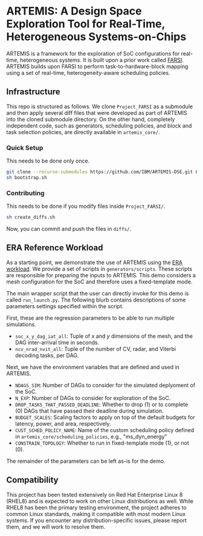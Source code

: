 # ARTEMIS: A Design Space Exploration Tool for Real-Time, Heterogeneous Systems-on-Chips
ARTEMIS is a framework for the exploration of SoC configurations for real-time, heterogeneous systems. It is built upon a prior work called [FARSI](https://github.com/facebookresearch/Project_FARSI). ARTEMIS builds upon FARSI to perform task-to-hardware-block mapping using a set of real-time, heterogeneity-aware scheduling policies.

## Infrastructure
This repo is structured as follows. We clone `Project_FARSI` as a submodule and then apply several diff files that were developed as part of ARTEMIS into the cloned submodule directory.
On the other hand, completely independent code, such as generators, scheduling policies, and block and task selection policies, are directly available in `artemis_core/`.

### Quick Setup

This needs to be done only once.
```bash
git clone --recurse-submodules https://github.com/IBM/ARTEMIS-DSE.git && cd ARTEMIS-DSE
sh bootstrap.sh
```

### Contributing

This needs to be done if you modify files inside `Project_FARSI/`.
```bash
sh create_diffs.sh
```
Now, you can commit and push the files in `diffs/`.

## ERA Reference Workload
As a starting point, we demonstrate the use of ARTEMIS using the [ERA workload](https://github.com/IBM/mini-era). We provide a set of scripts in `generators/scripts`. These scripts are responsible for preparing the inputs to ARTEMIS. This demo considers a mesh configuration for the SoC and therefore uses a fixed-template mode.

The main wrapper script that the user can directly invoke for this demo is called `run_launch.py`. The following blurb contains descriptions of some parameters settings specified within the script.

First, these are the regression parameters to be able to run multiple simulations.
* `soc_x_y_dag_iat_all`: Tuple of _x_ and _y_ dimensions of the mesh, and the DAG inter-arrival time in seconds.
* `ncv_nrad_nvit_all`: Tuple of the number of CV, radar, and Viterbi decoding tasks, per DAG.

Next, we have the environment variables that are defined and used in ARTEMIS.
* `NDAGS_SIM`: Number of DAGs to consider for the simulated deplyoment of the SoC.
* `N_EXP`: Number of DAGs to consider for exploration of the SoC.
* `DROP_TASKS_THAT_PASSED_DEADLINE`: Whether to drop (1) or to complete (0) DAGs that have passed their deadline during simulation.
* `BUDGET_SCALES`: Scaling factors to apply on top of the default budgets for latency, power, and area, respectively.
* `CUST_SCHED_POLICY_NAME`: Name of the custom scheduling policy defined in `artemis_core/scheduling_policies`, e.g., "ms_dyn_energy"
* `CONSTRAIN_TOPOLOGY`: Whether to run in fixed-template mode (1), or not (0).

The remainder of the parameters can be left as-is for the demo.

## Compatibility
This project has been tested extensively on Red Hat Enterprise Linux 8 (RHEL8) and is expected to work on other Linux distributions as well. While RHEL8 has been the primary testing environment, the project adheres to common Linux standards, making it compatible with most modern Linux systems. If you encounter any distribution-specific issues, please report them, and we will work to resolve them.
